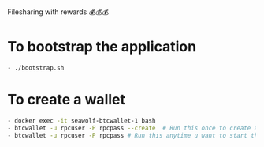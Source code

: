 Filesharing with rewards 💰💰💰

# To bootstrap the application
```bash
- ./bootstrap.sh 
```

# To create a wallet
```bash
- docker exec -it seawolf-btcwallet-1 bash
- btcwallet -u rpcuser -P rpcpass --create  # Run this once to create a wallet; use the seed in discord
- btcwallet -u rpcuser -P rpcpass # Run this anytime u want to start the wallet
```